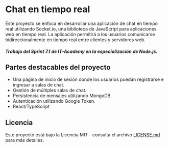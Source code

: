 # Chat en tiempo real

Este proyecto se enfoca en desarrollar una aplicación de chat en tiempo real utilizando Socket.io, una biblioteca de JavaScript para aplicaciones web en tiempo real. La aplicación permitirá a los usuarios comunicarse bidireccionalmente en tiempo real entre clientes y servidores web.

##### Trabajo del Sprint 7.1 de IT-Academy en la especialización de Node.js.

## Partes destacables del proyecto

- Una página de inicio de sesión donde los usuarios puedan registrarse e ingresar a salas de chat.
- Gestión de múltiples salas de chat.
- Persistencia de mensajes utilizando MongoDB.
- Autenticación utilizando Google Token.
- React/TypeScript

## Licencia

Este proyecto está bajo la Licencia MIT - consulta el archivo [LICENSE.md](./LICENSE.md) para más detalles.
